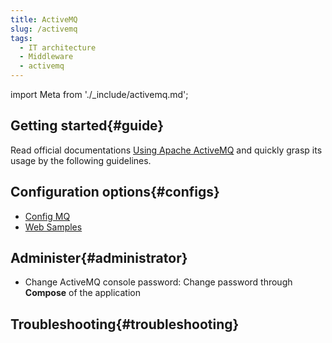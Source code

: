 ```yaml
---
title: ActiveMQ
slug: /activemq
tags:
  - IT architecture
  - Middleware
  - activemq
---
```


import Meta from './_include/activemq.md';

<Meta name="meta" />

## Getting started{#guide}

Read official documentations [Using Apache ActiveMQ](https://activemq.apache.org/using-activemq) and quickly grasp its usage by the following guidelines.  

## Configuration options{#configs}

- [Config MQ](http://activemq.apache.org/configuration.html)
- [Web Samples](https://activemq.apache.org/components/classic/documentation/web-samples)

## Administer{#administrator}

- Change ActiveMQ console password: Change password through **Compose** of the application

## Troubleshooting{#troubleshooting}